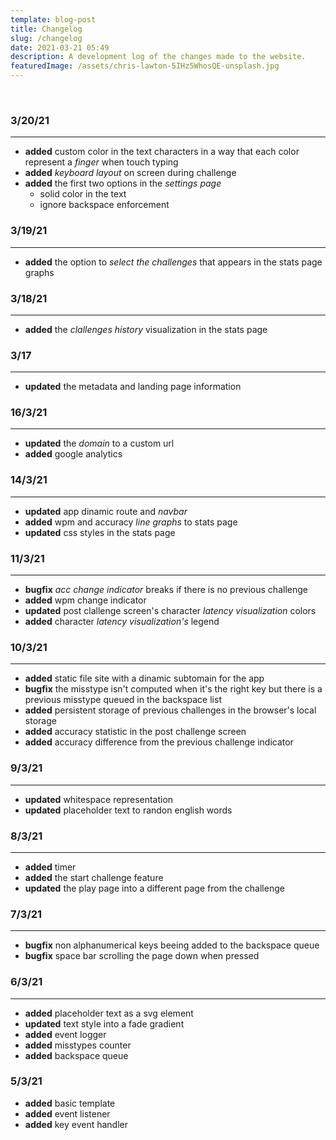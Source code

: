 ```yaml
---
template: blog-post
title: Changelog
slug: /changelog
date: 2021-03-21 05:49
description: A development log of the changes made to the website.
featuredImage: /assets/chris-lawton-5IHz5WhosQE-unsplash.jpg
---
```


 
 <br/>

### 3/20/21

 ---

- **added** custom color in the text characters in a way that each color represent a *finger* when touch typing
- **added** *keyboard layout* on screen during challenge
- **added** the first two options in the *settings page*
  - solid color in the text
  - ignore backspace enforcement

### 3/19/21

---

- **added** the option to *select the challenges* that appears in the stats page graphs

### 3/18/21

---

- **added** the *clallenges history* visualization in the stats page 

### 3/17

---

- **updated** the metadata and landing page information
  
### 16/3/21

---

- **updated** the *domain* to a custom url  
- **added** google analytics  

### 14/3/21

---

- **updated** app dinamic route and *navbar*  
- **added** wpm and accuracy *line graphs* to stats page  
- **updated** css styles in the stats page  

### 11/3/21

---

- **bugfix** *acc change indicator* breaks if there is no previous challenge
- **added** wpm change indicator
- **updated** post clallenge screen's character *latency visualization* colors 
- **added** character *latency visualization's* legend

### 10/3/21

---

- **added** static file site with a dinamic subtomain for the app
- **bugfix** the misstype isn't computed when it's the right key but there is a previous misstype queued in the backspace list
- **added** persistent storage of previous challenges in the browser's local storage
- **added** accuracy statistic in the post challenge screen
- **added** accuracy difference from the previous challenge indicator

### 9/3/21

---

- **updated** whitespace representation
- **updated** placeholder text to randon english words

### 8/3/21

---

- **added** timer
- **added** the start challenge feature
- **updated** the play page into a different page from the challenge

### 7/3/21

---

- **bugfix** non alphanumerical keys beeing added to the backspace queue
- **bugfix** space bar scrolling the page down when pressed

### 6/3/21

---

- **added** placeholder text as a svg element
- **updated** text style into a fade gradient
- **added** event logger
- **added** misstypes counter
- **added** backspace queue

### 5/3/21

- **added** basic template
- **added** event listener
- **added** key event handler
